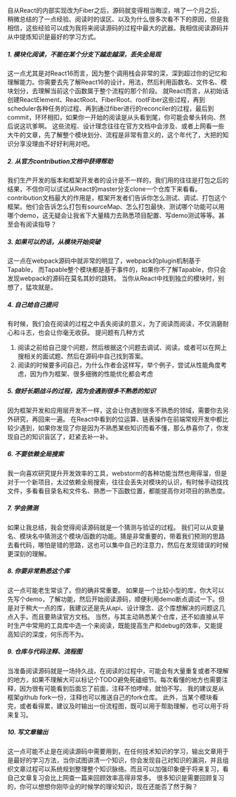 自从React的内部实现改为Fiber之后，源码就变得相当晦涩，啃了一个月之后，稍微总结的了一点经验、阅读时的误区、以及为什么很多次看不下的原因，但是我相信，这些经验可以成为我将来阅读源码的过程中最大的武器。我相信阅读源码并从中提炼知识是最好的学习方式。

##### 1. 模块化阅读，不能在某个分支下越走越深，丢失全局观
这一点尤其是对React16而言，因为整个调用栈会非常的深，深到超过你的记忆和理解能力。你需要去先了解React16的设计，用法，然后利用函数名、文件名、模块划分，去理解当前这个函数属于整个流程的那个阶段。
就React而言，从初始话创建ReactElement、ReactRoot、FiberRoot、rootFiber这些过程，再到scheduler各种任务的过程、再到通过fiber进行的reconciler的过程，最后到commit，环环相扣，如果你一开始的阅读是从头看到尾，你可能会晕头转向、然后说这坑爹啊。
这些流程、设计理念往往在官方文档中会涉及、或者上网看一些大牛的文章，先了解整个模块划分、流程是非常有意义的，这个年代了，大把的知识分享没理由不好好利用对吧。

##### 2. 从官方contribution文档中获得帮助
我们生产开发的版本和框架开发者的设计是不一样的，我们用的往往是打包之后的结果，不信你可以试试从React的master分支clone一个仓库下来看看。
contribution文档最大的作用是，框架开发者们告诉你怎么测试、调试、打包这个框架。他们会告诉怎么打包有sourceMap、怎么打包最快、测试哪个功能可以用哪个demo，这无疑会让我省下大量精力去熟悉项目配置、写demo测试等等。甚至会有阅读指导？

##### 3. 如果可以的话，从模块开始突破
这一点在webpack源码中就非常的明显了，webpack的plugin机制基于Tapable，
而Tapable整个模块都是基于事件的，如果你不了解Tapable，你只会发现webpack的源码在莫名其妙的跳转。
当你从React中找到独立的模块时，别想了，猛攻就是。

##### 4. 自己给自己提问
有时候，我们会在阅读的过程之中丢失阅读的意义，为了阅读而阅读，不仅消磨耐心和斗志，也会让你毫无收获。
提问题有几种方式
1. 阅读之前给自己提个问题，然后根据这个问题去调试、阅读。或者可以在网上搜相关的面试题、然后在源码中自己找到答案。
2. 阅读的时候要多问自己，为什么作者会这样写，举个例子，尝试从性能角度考虑，因为作为框架、很多细微的性能优化都会考虑

##### 5. 做好长期战斗的过程，因为会遇到很多不熟悉的知识
因为框架开发和应用层开发不一样，这会让你遇到很多不熟悉的领域，需要你去另外研究，再回来一遍。
在React中看到的位运算、链表操作在前端常规开发中都比较少遇到，如果你发现了你是因为不熟悉某些知识而看不懂，那么恭喜你了，你发现自己的知识盲区了，赶紧去补一补。
##### 6. 不要依赖全局搜索
我一向喜欢研究提升开发效率的工具，webstorm的各种功能当然也用得溜，但是对于一个新项目，太过依赖全局搜索，往往会丢失对模块的认识，有时候手动找找文件，多看看目录名和文件名、熟悉一下函数位置，都能提高你对项目的熟悉度。
##### 7. 学会猜测
如果让我总结，我会觉得阅读源码就是一个猜测与验证的过程。
我们可以从变量名、模块名中猜测这个模块/函数的功能。猜是非常重要的，带着我们预测的思路去看代码，哪怕是错的思路，这也可以集中自己的注意力，然后在发现错误的时候更深刻的理解。

##### 8. 你要非常熟悉这个库
这一点可能老生常谈了。但的确非常重要。
如果是一个比较小型的库，你大可以先写个demo，了解功能，然后开始阅读源码，顺便利用demo断点调试一下。但是对于稍大一点的库，我建议还是先从api、设计理念、这个库想解决的问题这几点入手。而且要熟读官方文档。
当然，与其主动熟悉某个仓库，还不如直接从平时生产中常用的工具库中选一个来阅读，既能提高生产和debug的效率，又能提高知识的深度，何乐而不为。

##### 9. 仓库与代码注释、流程图
当准备阅读源码就是一场持久战，在阅读的过程中，可能会有大量重复或者不理解的地方，如果不理解大可以标记个TODO避免死磕细节。每次看懂的地方也需要注释，因为很有可能看到后面忘了前面，注释不怕啰嗦，就怕不写。
我的建议是从框架github fork一份，注释也可以推送自己的fork仓库。
此外，当某个模块看完，或者看得累，建议及时输出一份流程图，既可以用于帮助理解，也可以用于将来复习。

##### 10. 写文章输出
这一点可能不止是在阅读源码中需要用到，在任何技术知识的学习，输出文章用于是最好的学习方法，当你试图讲清一个知识，你会发现自己对知识的漏洞，并且组织文章过程可以系统规划整理整个知识脉络。而且可以加强印象便于将来复习，看自己文章复习会比上网查一篇来回顾效率高得非常多。
很多知识是需要回顾复习的，你可以想想你刚毕业的时候学的理论知识，现在还能否了然于胸？